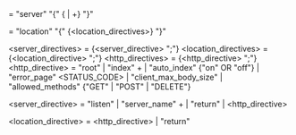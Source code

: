 <main> = "server" "{" {<server_directives> | <location>+} "}"

<location> = "location" <WORD> "{" {<location_directives>} "}"

<server_directives> = {<server_directive> ";"}
<location_directives> = {<location_directive> ";"}
<http_directives> = {<http_directive> ";"}
<http_directive> = "root" <WORD>
                    | "index" <WORD>+
                    | "auto_index" {"on" OR "off"}
                    | "error_page" <STATUS_CODE> <WORD>
                    | "client_max_body_size" <WORD> <!-- To be checked later, example: 20MB, 2GB -->
                    | "allowed_methods" {"GET" | "POST" | "DELETE"}

<server_directive> = "listen" <WORD>
                    | "server_name" <WORD>+
                    | "return" <INT> <WORD>
                    | <http_directive>

<location_directive> = <http_directive>
                    | "return" <INT> <WORD>